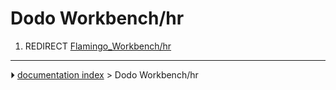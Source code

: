# Dodo Workbench/hr
1.  REDIRECT [Flamingo_Workbench/hr](Flamingo_Workbench/hr.md)



---
⏵ [documentation index](../README.md) > Dodo Workbench/hr
